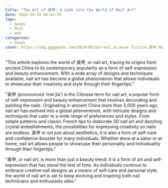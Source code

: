 ```yaml
---
title: "The Art of 美甲: A Look into the World of Nail Art"
date: 2024-08-28 06:41:55
tags:
  - Goods
  - Post
  - web
categories:
  - Goods
cover: https://img.ggggoods.com/2024/08/Surreal,science fiction,美甲,Manicure,technology,tech,diagrams,renderings,colors_20240830_00001_.png
---
```


"This article explores the world of 美甲, or nail art, tracing its origins from ancient China to its contemporary popularity as a form of self-expression and beauty enhancement. With a wide array of designs and techniques available, nail art has become a global phenomenon that allows individuals to showcase their creativity and style through their fingertips."

"美甲 (pronounced 'mei jia') is the Chinese term for nail art, a popular form of self-expression and beauty enhancement that involves decorating and painting the nails. Originating in ancient China more than 5,000 years ago, nail art has evolved into a global phenomenon, with intricate designs and techniques that cater to a wide range of preferences and styles. From simple patterns and classic French tips to elaborate 3D nail art and dazzling crystal embellishments, the possibilities for expressing creativity on nails are endless. 美甲 is not just about aesthetics; it is also a form of self-care and confidence-booster for many individuals. Whether done at a salon or at home, nail art allows people to showcase their personality and individuality through their fingertips."

"美甲, or nail art, is more than just a beauty trend; it is a form of art and self-expression that has stood the test of time. As individuals continue to embrace creative nail designs as a means of self-care and personal style, the world of nail art is set to keep evolving and inspiring both nail technicians and enthusiasts alike."
